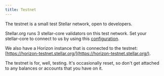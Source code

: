 ```yaml
---
title: Testnet
---
```


The testnet is a small test Stellar network, open to developers. 

Stellar.org runs 3 stellar-core validators on this test network. Set your stellar-core to connect to us by using this [configuration](https://github.com/stellar/stellar-core/blob/master/docs/stellar-core_testnet.cfg).

We also have a Horizon instance that is connected to the testnet: [https://horizon-testnet.stellar.org/](https://horizon-testnet.stellar.org/).

The testnet is for, well, testing. It's occasionally reset, so don't get attached to any balances or accounts that you have on it.

